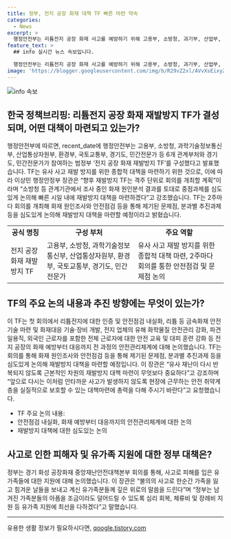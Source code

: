 ```yaml
---
title: 정부, 전지 공장 화재 대책 TF 빠른 마련 약속
categories:
  - News
excerpt: >
  행정안전부는 리튬전지 공장 화재 사고를 예방하기 위해 고용부, 소방청, 과기부, 산업부, 환경부, 국토부 및 경기도, 민간 전문가로 구성된 범정부 TF(태스크포스)를 발족했다. TF는 주기적으로 회의를 통해 화재 원인조사와 안전점검을 실시하며, 안전관리체계의 강화 및 대응책을 논의할 계획이다. 이상민 행정안정부 장관은 재발방지 대책 마련이 무엇보다 중요하며, 모든 기관의 적극적인 참여가 필요하다고 강조했다. TF는 화재 예방부터 대응까지 전 과정을 다루며, 유사 사고를 예방하기 위해 총력을 기울일 예정이다.
feature_text: >
  ## info 실시간 뉴스 속보입니다.

  행정안전부는 리튬전지 공장 화재 사고를 예방하기 위해 고용부, 소방청, 과기부, 산업부, 환경부, 국토부 및 경기도, 민간 전문가로 구성된 범정부 TF(태스크포스)를 발족했다. TF는 주기적으로 회의를 통해 화재 원인조사와 안전점검을 실시하며, 안전관리체계의 강화 및 대응책을 논의할 계획이다. 이상민 행정안정부 장관은 재발방지 대책 마련이 무엇보다 중요하며, 모든 기관의 적극적인 참여가 필요하다고 강조했다. TF는 화재 예방부터 대응까지 전 과정을 다루며, 유사 사고를 예방하기 위해 총력을 기울일 예정이다.
image: 'https://blogger.googleusercontent.com/img/b/R29vZ2xl/AVvXsEixyZcFfHzMRdzZMjFBmAUKJYCLCGyLL1o632UiGVXcaFdKo_bkvkuCioo0uUKlGfBVcT3P84aROyZIXSBEx3Aw5nCQ3pTgDom1WDC4m8eifvWiAmWEEVb4x6G_l8C0QH225ldMjyaFvpxGEBGNO37VmDTDMHGhJPq73UglMfDca1-0aw/s1600/blogspot.png'
---
```


<p><img src="https://blogger.googleusercontent.com/img/b/R29vZ2xl/AVvXsEixyZcFfHzMRdzZMjFBmAUKJYCLCGyLL1o632UiGVXcaFdKo_bkvkuCioo0uUKlGfBVcT3P84aROyZIXSBEx3Aw5nCQ3pTgDom1WDC4m8eifvWiAmWEEVb4x6G_l8C0QH225ldMjyaFvpxGEBGNO37VmDTDMHGhJPq73UglMfDca1-0aw/s1600/blogspot.png" alt="info 속보" /></p>

<h2 data-ke-size="size26">한국 정책브리핑: 리튬전지 공장 화재 재발방지 TF가 결성되며, 어떤 대책이 마련되고 있는가?</h2>

<p data-ke-size="size16">행정안전부에 따르면, recent_date에 행정안전부는 고용부, 소방청, 과학기술정보통신부, 산업통상자원부, 환경부, 국토교통부, 경기도, 민간전문가 등 6개 관계부처와 경기도, 민간전문가가 참여하는 범정부 ‘전지 공장 화재 재발방지 TF’를 구성했다고 발표했습니다. TF는 유사 사고 재발 방지를 위한 종합적 대책을 마련하기 위한 것으로, 이에 따라 이상민 행정안정부 장관은 “향후 재발방지 TF는 격주 단위로 회의를 개최할 계획”이라며 “소방청 등 관계기관에서 조사 중인 화재 원인분석 결과를 토대로 중점과제를 심도있게 논의해 빠른 시일 내에 재발방지 대책을 마련하겠다”고 강조했습니다. TF는 2주마다 회의를 개최해 화재 원인조사와 안전점검 등을 통해 제기된 문제점, 분과별 추진과제 등을 심도있게 논의해 재발방지 대책을 마련할 예정이라고 밝혔습니다.</p>

<table>
    <tbody>
        <tr>
            <td style="text-align: center; height: 17px;"><b>공식 명칭</b></td>
            <td style="text-align: center; height: 17px;"><b>구성 부처</b></td>
            <td style="text-align: center; height: 17px;"><b>주요 역할</b></td>
        </tr>
        <tr>
            <td style="text-align: left;">전지 공장 화재 재발방지 TF</td>
            <td style="text-align: left;">고용부, 소방청, 과학기술정보통신부, 산업통상자원부, 환경부, 국토교통부, 경기도, 민간전문가</td>
            <td style="text-align: left;">유사 사고 재발 방지를 위한 종합적 대책 마련, 2주마다 회의를 통한 안전점검 및 문제점 논의</td>
        </tr>
    </tbody>
</table>

<h2 data-ke-size="size26">TF의 주요 논의 내용과 추진 방향에는 무엇이 있는가?</h2>

<p data-ke-size="size16">이 TF는 첫 회의에서 리튬전지에 대한 인증 및 안전점검 내실화, 리튬 등 금속화재 안전기술 마련 및 화재대응 기술·장비 개발, 전지 업체의 유해 화학물질 안전관리 강화, 파견 일용직, 외국인 근로자를 포함한 전체 근로자에 대한 안전 교육 및 대피 훈련 강화 등 전지 공장의 화재 예방부터 대응까지 전 과정의 안전관리체계에 대해 논의했습니다. TF는 회의를 통해 화재 원인조사와 안전점검 등을 통해 제기된 문제점, 분과별 추진과제 등을 심도있게 논의해 재발방지 대책을 마련할 예정입니다. 이 장관은 “유사 재난이 다시 반복되지 않도록 근본적인 차원의 재발방지 대책 마련이 무엇보다 중요하다”고 강조하며 “앞으로 다시는 이처럼 안타까운 사고가 발생하지 않도록 현장에 근무하는 안전 취약계층을 실질적으로 보호할 수 있는 대책마련에 총력을 다해 주시기 바란다”고 요청했습니다.</p>

<ul>
    <li>TF 주요 논의 내용:</li>
    <li>안전점검 내실화, 화재 예방부터 대응까지의 안전관리체계에 대한 논의</li>
    <li>재발방지 대책에 대한 심도있는 논의</li>
</ul>

<h2 data-ke-size="size26">사고로 인한 피해자 및 유가족 지원에 대한 정부 대책은?</h2>

<p data-ke-size="size16">정부는 경기 화성 공장화재 중앙재난안전대책본부 회의를 통해, 사고로 피해를 입은 유가족들에 대한 지원에 대해 논의했습니다. 이 장관은 “불의의 사고로 한순간 가족을 잃고 힘겨운 날들을 보내고 계신 유가족분들께 깊은 위로의 말씀을 드린다”며 “정부는 남겨진 가족분들의 아픔을 조금이라도 덜어드릴 수 있도록 심리 회복, 체류비 및 장례비 지원 등 유가족 지원에 최선을 다하겠다”고 말했습니다.</p>

<hr>

<p data-ke-size="size16"></p>
유용한 생활 정보가 필요하시다면, <a href="https://qoogle.tistory.com" rel="dofollow">qoogle.tistory.com</a>


